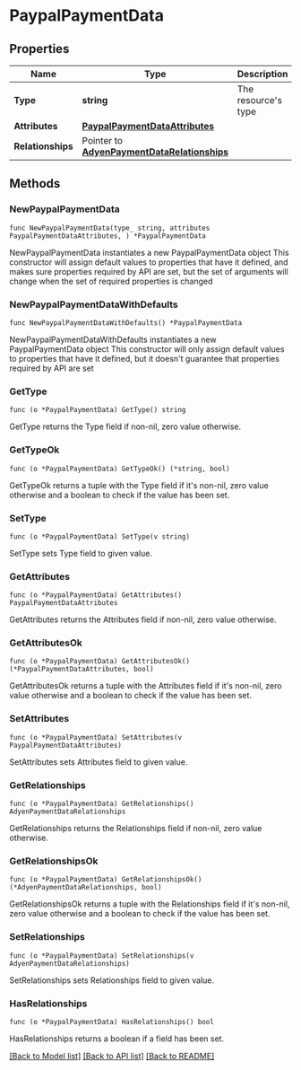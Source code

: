 # PaypalPaymentData

## Properties

Name | Type | Description | Notes
------------ | ------------- | ------------- | -------------
**Type** | **string** | The resource&#39;s type | [default to "paypal_payments"]
**Attributes** | [**PaypalPaymentDataAttributes**](PaypalPaymentDataAttributes.md) |  | 
**Relationships** | Pointer to [**AdyenPaymentDataRelationships**](AdyenPaymentDataRelationships.md) |  | [optional] 

## Methods

### NewPaypalPaymentData

`func NewPaypalPaymentData(type_ string, attributes PaypalPaymentDataAttributes, ) *PaypalPaymentData`

NewPaypalPaymentData instantiates a new PaypalPaymentData object
This constructor will assign default values to properties that have it defined,
and makes sure properties required by API are set, but the set of arguments
will change when the set of required properties is changed

### NewPaypalPaymentDataWithDefaults

`func NewPaypalPaymentDataWithDefaults() *PaypalPaymentData`

NewPaypalPaymentDataWithDefaults instantiates a new PaypalPaymentData object
This constructor will only assign default values to properties that have it defined,
but it doesn't guarantee that properties required by API are set

### GetType

`func (o *PaypalPaymentData) GetType() string`

GetType returns the Type field if non-nil, zero value otherwise.

### GetTypeOk

`func (o *PaypalPaymentData) GetTypeOk() (*string, bool)`

GetTypeOk returns a tuple with the Type field if it's non-nil, zero value otherwise
and a boolean to check if the value has been set.

### SetType

`func (o *PaypalPaymentData) SetType(v string)`

SetType sets Type field to given value.


### GetAttributes

`func (o *PaypalPaymentData) GetAttributes() PaypalPaymentDataAttributes`

GetAttributes returns the Attributes field if non-nil, zero value otherwise.

### GetAttributesOk

`func (o *PaypalPaymentData) GetAttributesOk() (*PaypalPaymentDataAttributes, bool)`

GetAttributesOk returns a tuple with the Attributes field if it's non-nil, zero value otherwise
and a boolean to check if the value has been set.

### SetAttributes

`func (o *PaypalPaymentData) SetAttributes(v PaypalPaymentDataAttributes)`

SetAttributes sets Attributes field to given value.


### GetRelationships

`func (o *PaypalPaymentData) GetRelationships() AdyenPaymentDataRelationships`

GetRelationships returns the Relationships field if non-nil, zero value otherwise.

### GetRelationshipsOk

`func (o *PaypalPaymentData) GetRelationshipsOk() (*AdyenPaymentDataRelationships, bool)`

GetRelationshipsOk returns a tuple with the Relationships field if it's non-nil, zero value otherwise
and a boolean to check if the value has been set.

### SetRelationships

`func (o *PaypalPaymentData) SetRelationships(v AdyenPaymentDataRelationships)`

SetRelationships sets Relationships field to given value.

### HasRelationships

`func (o *PaypalPaymentData) HasRelationships() bool`

HasRelationships returns a boolean if a field has been set.


[[Back to Model list]](../README.md#documentation-for-models) [[Back to API list]](../README.md#documentation-for-api-endpoints) [[Back to README]](../README.md)



